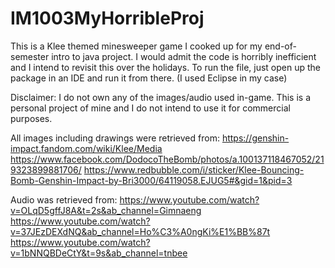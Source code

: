 # IM1003MyHorribleProj
This is a Klee themed minesweeper game I cooked up for my end-of-semester intro to java project.
I would admit the code is horribly inefficient and I intend to revisit this over the holidays.
To run the file, just open up the package in an IDE and run it from there. (I used Eclipse in my case)

Disclaimer: I do not own any of the images/audio used in-game. This is a personal project of mine and I do not intend to use it for commercial purposes.

All images including drawings were retrieved from:
https://genshin-impact.fandom.com/wiki/Klee/Media
https://www.facebook.com/DodocoTheBomb/photos/a.100137118467052/219323899881706/
https://www.redbubble.com/i/sticker/Klee-Bouncing-Bomb-Genshin-Impact-by-Bri3000/64119058.EJUG5#&gid=1&pid=3

Audio was retrieved from:
https://www.youtube.com/watch?v=OLqD5gffJ8A&t=2s&ab_channel=Gimnaeng
https://www.youtube.com/watch?v=37JEzDEXdNQ&ab_channel=Ho%C3%A0ngKi%E1%BB%87t
https://www.youtube.com/watch?v=1bNNQBDeCtY&t=9s&ab_channel=tnbee

